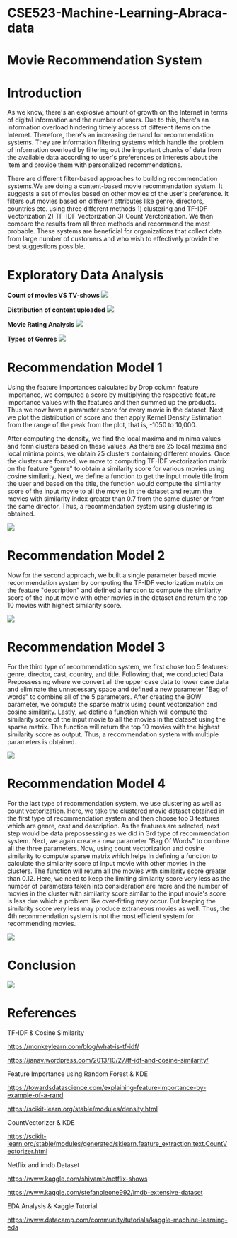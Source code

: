 # CSE523-Machine-Learning-Abraca-data
# Movie Recommendation System
# Introduction 

As we know, there's an explosive amount of growth on the Internet in terms of digital information and the number of users. Due to this, there's an information overload hindering timely access of different items on the Internet. Therefore, there's an increasing demand for recommendation systems. They are information filtering systems which handle the problem of information overload by filtering out the important chunks of data from the available data according to user's preferences or interests about the item and provide them with personalized recommendations. 

There are different filter-based approaches to building recommendation systems.We are doing a content-based movie recommendation system. It suggests a set of movies based on other movies of the user's preference. It filters out movies based on different attributes like genre, directors, countries etc. using three different methods 1) clustering and TF-IDF Vectorization 2) TF-IDF Vectorization 3) Count Verctorization. We then compare the results from all three methods and recommend the most probable.
These systems are beneficial for organizations that collect data from large number of customers and who wish to effectively provide the best suggestions possible.

# Exploratory Data Analysis

**Count of movies VS TV-shows**
![](https://github.com/YashviPipaliya/-CSE523-Machine-Learning-Abraca-data/blob/main/Results/EDA/Count%20of%20movies%20VS%20TV-shows.PNG)

**Distribution of content uploaded**
![](https://github.com/YashviPipaliya/-CSE523-Machine-Learning-Abraca-data/blob/main/Results/EDA/Distribution%20of%20content%20uploaded.PNG)

**Movie Rating Analysis**
![](https://github.com/YashviPipaliya/-CSE523-Machine-Learning-Abraca-data/blob/main/Results/EDA/Movie%20Rating%20Analysis.PNG)

**Types of Genres**
![](https://github.com/YashviPipaliya/-CSE523-Machine-Learning-Abraca-data/blob/main/Results/EDA/Types%20of%20Genres.PNG)


# Recommendation Model 1
Using the feature importances calculated by Drop column feature importance, we computed a score by multiplying the respective feature importance values with the features and then summed up the products. Thus we now have a parameter score for every movie in the dataset. Next, we plot the distribution of score and then apply Kernel Density Estimation from the range of the peak from the plot, that is, -1050 to 10,000.

After computing the density, we find the local maxima and minima values and form clusters based on these values. As there are 25 local maxima and local minima points, we obtain 25 clusters containing different movies. Once the clusters are formed, we move to computing TF-IDF vectorization matrix on the feature "genre" to obtain a similarity score for various movies using cosine similarity. Next, we define a function to get the input movie title from the user and based on the title, the function would compute the similarity score of the input movie to all the movies in the dataset and return the movies with similarity index greater than 0.7 from the same cluster or from the same director. Thus, a recommendation system using clustering is obtained.

![](https://github.com/YashviPipaliya/-CSE523-Machine-Learning-Abraca-data/blob/main/Results/Final%20Results/Model1%20Movie3.PNG)

# Recommendation Model 2
Now for the second approach, we built a single parameter based movie recommendation system by computing the TF-IDF vectorization matrix on the feature "description" and defined a function to compute the similarity score of the input movie with other movies in the dataset and return the top 10 movies with highest similarity score.

![](https://github.com/YashviPipaliya/-CSE523-Machine-Learning-Abraca-data/blob/main/Results/Final%20Results/Model2%20Movie3.PNG)

# Recommendation Model 3
For the third type of recommendation system, we first chose top 5 features: genre, director, cast, country, and title. Following that, we conducted Data Prepossessing where we convert all the upper case data to lower case data and eliminate the unnecessary space and defined a new parameter "Bag of words" to combine all of the 5 parameters. After creating the BOW parameter, we compute the sparse matrix using count vectorization and cosine similarity. Lastly, we define a function which will compute the similarity score of the input movie to all the movies in the dataset using the sparse matrix. The function will return the top 10 movies with the highest similarity score as output. Thus, a recommendation system with multiple parameters is obtained.

![](https://github.com/YashviPipaliya/-CSE523-Machine-Learning-Abraca-data/blob/main/Results/Final%20Results/Model3%20Movie3.PNG)

# Recommendation Model 4
For the last type of recommendation system, we use clustering as well as count vectorization. Here, we take the clustered movie dataset obtained in the first type of recommendation system and then choose top 3 features which are genre, cast and description. As the features are selected, next step would be data prepossessing as we did in 3rd type of recommendation system. Next, we again create a new parameter "Bag Of Words" to combine all the three parameters. Now, using count vectorization and cosine similarity to compute sparse matrix which helps in defining a function to calculate the similarity score of input movie with other movies in the clusters. The function will return all the movies with similarity score greater than 0.12. Here, we need to keep the limiting similarity score very less as the number of parameters taken into consideration are more and the number of movies in the cluster with similarity score similar to the input movie's score is less due which a problem like over-fitting may occur. But keeping the similarity score very less may produce extraneous movies as well. Thus, the 4th recommendation system is not the most efficient system for recommending movies.

![](https://github.com/YashviPipaliya/-CSE523-Machine-Learning-Abraca-data/blob/main/Results/Final%20Results/Model4%20Movie3.jpeg)

# Conclusion 

![](https://github.com/YashviPipaliya/-CSE523-Machine-Learning-Abraca-data/blob/main/Results/Comparision.PNG)

# References
TF-IDF & Cosine Similarity

https://monkeylearn.com/blog/what-is-tf-idf/

https://janav.wordpress.com/2013/10/27/tf-idf-and-cosine-similarity/

Feature Importance using Random Forest & KDE

https://towardsdatascience.com/explaining-feature-importance-by-example-of-a-rand

https://scikit-learn.org/stable/modules/density.html

CountVectorizer & KDE

https://scikit-learn.org/stable/modules/generated/sklearn.feature_extraction.text.CountVectorizer.html

Netflix and imdb Dataset

https://www.kaggle.com/shivamb/netflix-shows

https://www.kaggle.com/stefanoleone992/imdb-extensive-dataset

EDA Analysis & Kaggle Tutorial

https://www.datacamp.com/community/tutorials/kaggle-machine-learning-eda






